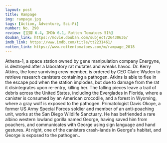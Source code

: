```yaml
---
layout: post 
title: Rampage
img: rampage.jpg
tags: [Action, Adventure, Sci-Fi]
number: No. 290
review: [豆瓣 6.4, IMDb 6.1, Rotten Tomatoes 51%]
douban_link: https://movie.douban.com/subject/26430636/
imdb_link: https://www.imdb.com/title/tt2231461/
rotten_link: https://www.rottentomatoes.com/m/rampage_2018
---
```


Athena-1, a space station owned by gene manipulation company Energyne, is destroyed after a laboratory rat mutates and wreaks havoc. Dr. Kerry Atkins, the lone surviving crew member, is ordered by CEO Claire Wyden to retrieve research canisters containing a pathogen. Atkins is able to flee in the escape pod when the station implodes, but due to damage from the rat it disintegrates upon re-entry, killing her. The falling pieces leave a trail of debris across the United States, including the Everglades in Florida, where a canister is consumed by an American crocodile, and a forest in Wyoming, where a gray wolf is exposed to the pathogen. Primatologist Davis Okoye, a former US Army Special Forces soldier and member of an anti-poaching unit, works at the San Diego Wildlife Sanctuary. He has befriended a rare albino western lowland gorilla named George, having saved him from poachers, and communicates with George using sign language and hand gestures. At night, one of the canisters crash-lands in George's habitat, and George is exposed to the pathogen..